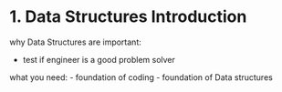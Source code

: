 # 1. Data Structures Introduction

why Data Structures are important:

- test if engineer is a good problem solver


what you need:
    - foundation of coding 
    - foundation of Data structures 

